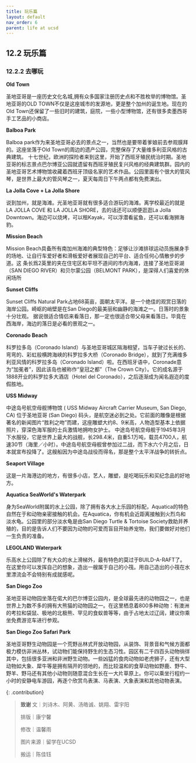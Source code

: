 ```yaml
---
title: 玩乐篇
layout: default
nav_order: 6
parent: life at ucsd
---
```



## 12.2 玩乐篇

### 12.2.2 去哪玩

**Old Town**

圣地亚哥是一座历史文化名城,拥有众多国家注册历史点和不胜枚举的博物馆。圣地亚哥的OLD TOWN不仅是这座城市的发源地，更是整个加州的诞生地。现在的Old Town还保留了一些旧时的建筑，庭院，一些小型博物馆，还有很多卖墨西哥手工艺品的小商店。

**Balboa Park**

Balboa park作为来圣地亚哥必去的景点之一，当然也是要带着爹娘前去参观膜拜的。这座坐落于Old Town的周边的遗产公园，完整保存了大量维多利亚风格的古典建筑。 十七世纪，欧洲的探险者来到这里，开始了西班牙殖民统治时期。圣地亚哥的标志景点巴尔博亚公园就遗留有西班牙殖民复兴风格的经典建筑群。园内的圣地亚哥艺术博物馆收藏着西班牙顶级名家的艺术作品。公园里面有个很大的管风琴，是世界上最大的管风琴之一，夏天每周日下午两点都有免费演出。

**La Jolla Cove + La Jolla Shore**

说到加州，就是海滩。光圣地亚哥就有很多适合游玩的海滩。离学校最近的就是LA JOLLA COVE 和 LA JOLLA SHORE，去的话还可以顺便逛逛La Jolla Downtown。海边可以烧烤，可以租Kayak，可以浮潜看鲨鱼，还可以看海狮海豹。

**Mission Beach**

Mission Beach具备所有南加州海滩的典型特色：足够让沙滩排球运动员施展身手的场地、让自行车爱好者和滑板爱好者展现自己的平台、适合任何心情散步的步道。这 条长爲2英里的夹在住宅区和平坦不道间的市内海滩，连接了圣地亚哥湖（SAN DIEGO RIVER）和贝尔蒙公园（BELMONT PARK），是深得人们喜爱的休闲场所

**Sunset Cliffs**

Sunset Cliffs Natural Park占地68英亩，面朝太平洋。是一个绝佳的观赏日落的海岸公园。崎岖的峭壁是在San Diego的最美丽和幽静的海滩之一。日落时的景象十分壮观。
据说很适合情侣来看落日，那一定也很适合带父母来看落日。毕竟在西海岸，海边的落日是必看的景观之一。

**Coronado Beach**

科罗拉多岛（Coronado Island）与圣地亚哥城区隔海相望，当车子驶过长长的、弯弯的、彩虹般横跨海峡的科罗拉多大桥（Coronado Bridge），就到了充满维多利亚风情的科罗拉多岛（Coronado Island）啦。在西班牙语中，Coronade意为“加冕者”，因此该岛也被称作“皇冠之都”（The Crown City）。它的成名源于1888开业的科罗拉多大酒店（Hotel del Coronado），之后逐渐成为闻名遐迩的度假胜地。

**USS Midway**

中途岛号航空母舰博物馆 ( USS Midway Aircraft Carrier Museum, San Diego, CA) 位于圣地亚哥 (San Diego) 码头，是航空迷必到之处。它前面的雕像是根据著名的新闻图片“胜利之吻”而建，这座雕塑大约8、9米高，人物造型基本上依据照片，穿深色海军服的士兵激情地拥吻女护士。 中途岛号航空母舰于1945年3月下水服役，它是世界上最大的战舰，长298.4米，自重5.1万吨，载员4700人，航速30节（海里／小时）。中途岛号航空母舰曾参加过二战，而下水六个月之后，日本就宣布投降了。这艘船因为中途岛战役而得名，那是整个太平洋战争的转折点。

**Seaport Village**

这是一片海港边的地方，有很多小店，艺人，雕塑，是吃喝玩乐和买纪念品的好地方。

**Aquatica SeaWorld's Waterpark**

身为SeaWorld附属的水上公园，除了拥有各大水上乐园的标配，Aquatica的特色自然在于和动物亲密接触的机会。在Aquatica，你有机会近距离接触到火烈鸟和淡水龟。公园里的部分淡水龟是由San Diego Turtle & Tortoise Society救助并养殖的，目的是告诉人们不要因为动物的可爱而盲目开始养宠物，我们要做好对他们一生负责的准备。

**LEGOLAND Waterpark**

乐高水上公园除了有大众的水上滑梯外，最有特色的莫过于BUILD-A-RAFT了。在这里你可以发挥自己的想象，造出一艘属于自己的小筏。用自己造出的小筏在水里漂流会不会特别有成就感呢。

**San Diego Zoo**

圣地亚哥动物园坐落在偌大的巴尔博亚公园内，是全球最先进的动物园之一，也是世界上为数不多的拥有大熊猫的动物园之一。在这里栖息着800多种动物：有澳洲的考拉和袋鼠、极地的北极熊、罕见的食蚁兽等等，由于占地太过辽阔，建议你乘坐免费游览车进行参观。

**San Diego Zoo Safari Park**

圣地亚哥野生动物园是一个荒野丛林式开放动物园，从装饰、背景音和气候方面都极力模仿非洲丛林，试动物们能保持野生的生态习性。园区有二千四百头动物徜徉其中，包括很多亚洲和非洲野生动物。一些凶猛的食肉动物如老虎狮子，还有大型动物如大象、犀牛等是拥有隔开的领地的，而比较温和的食草动物如野鹿、野牛、野羊、野马还有其他小动物则随意混合生长在一大片草原上。你可以乘坐行程约一小时的安静电车游园，再逐个欣赏鸟表演、马表演、大象表演和其他动物表演。

{: .contribution}
> **致谢**
> 文｜刘诗木、阿黄、汤皓诚、姚翔、雷宇阳
>
> 排版｜康宁馨
>
> 修改｜温馨雨
>
> 图片来源｜留学在UCSD
>
> 搬运｜陈佳钰